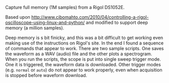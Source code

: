 Capture full memory (1M samples) from a Rigol DS1052E.

Based upon
http://www.cibomahto.com/2010/04/controlling-a-rigol-oscilloscope-using-linux-and-python/
and modified to support deep memory (a million samples).

Deep memory is s bit finicky, and this was a bit difficult to get working even making use of
the instructions on Rigol's site.  In the end I found a sequence of commands that appear to
work.
There are two sample scripts.  One saves the waveform as a WAV (audio) file and the other plots
a spectrogram.  When you run the scripts, the scope is put into single sweep trigger mode.
One it is triggered, the waveform data is downloaded.
Other trigger modes (e.g. `normal` or `auto`) do not appear to work properly, even when
acquisition is stopped before waveform download.

